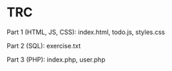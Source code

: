 # TRC

Part 1 (HTML, JS, CSS): index.html, todo.js, styles.css

Part 2 (SQL): exercise.txt

Part 3 (PHP): index.php, user.php

